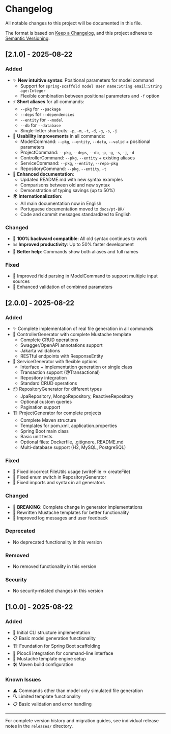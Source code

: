 # Changelog

All notable changes to this project will be documented in this file.

The format is based on [Keep a Changelog](https://keepachangelog.com/en/1.0.0/),
and this project adheres to [Semantic Versioning](https://semver.org/spec/v2.0.0.html).

## [2.1.0] - 2025-08-22

### Added
- ✨ **New intuitive syntax**: Positional parameters for model command
  - Support for `spring-scaffold model User name:String email:String age:Integer`
  - Flexible combination between positional parameters and `-f` option
- ⚡ **Short aliases** for all commands:
  - `--pkg` for `--package`
  - `--deps` for `--dependencies` 
  - `--entity` for `--model`
  - `--db` for `--database`
  - Single-letter shortcuts: `-p`, `-m`, `-t`, `-d`, `-g`, `-s`, `-j`
- 🎯 **Usability improvements** in all commands:
  - ModelCommand: `--pkg`, `--entity`, `--data`, `--valid` + positional parameters
  - ProjectCommand: `--pkg`, `--deps`, `--db`, `-p`, `-g`, `-s`, `-j`, `-d`
  - ControllerCommand: `--pkg`, `--entity` + existing aliases
  - ServiceCommand: `--pkg`, `--entity`, `--repo-pkg`
  - RepositoryCommand: `--pkg`, `--entity`, `-t`
- 📝 **Enhanced documentation**:
  - Updated README.md with new syntax examples
  - Comparisons between old and new syntax
  - Demonstration of typing savings (up to 50%)
- 🌍 **Internationalization**:
  - All main documentation now in English
  - Portuguese documentation moved to `docs/pt-BR/`
  - Code and commit messages standardized to English

### Changed
- 🔄 **100% backward compatible**: All old syntax continues to work
- 📊 **Improved productivity**: Up to 50% faster development
- 🎨 **Better help**: Commands show both aliases and full names

### Fixed
- 🐛 Improved field parsing in ModelCommand to support multiple input sources
- 🔧 Enhanced validation of combined parameters

## [2.0.0] - 2025-08-22

### Added
- ✨ Complete implementation of real file generation in all commands
- 🎯 ControllerGenerator with complete Mustache template
  - Complete CRUD operations
  - Swagger/OpenAPI annotations support
  - Jakarta validations
  - RESTful endpoints with ResponseEntity
- 🔧 ServiceGenerator with flexible options
  - Interface + implementation generation or single class
  - Transaction support (@Transactional)
  - Repository integration
  - Standard CRUD operations
- 📦 RepositoryGenerator for different types
  - JpaRepository, MongoRepository, ReactiveRepository
  - Optional custom queries
  - Pagination support
- 🏗️ ProjectGenerator for complete projects
  - Complete Maven structure
  - Templates for pom.xml, application.properties
  - Spring Boot main class
  - Basic unit tests
  - Optional files: Dockerfile, .gitignore, README.md
  - Multi-database support (H2, MySQL, PostgreSQL)

### Fixed
- 🐛 Fixed incorrect FileUtils usage (writeFile → createFile)
- 🐛 Fixed enum switch in RepositoryGenerator
- 🐛 Fixed imports and syntax in all generators

### Changed
- 🔄 **BREAKING**: Complete change in generator implementations
- 📝 Rewritten Mustache templates for better functionality
- 🎨 Improved log messages and user feedback

### Deprecated
- No deprecated functionality in this version

### Removed
- No removed functionality in this version

### Security
- No security-related changes in this version

## [1.0.0] - 2025-08-22

### Added
- 🎉 Initial CLI structure implementation
- 📋 Basic model generation functionality
- 🏗️ Foundation for Spring Boot scaffolding
- 🔧 Picocli integration for command-line interface
- 📝 Mustache template engine setup
- 🛠️ Maven build configuration

### Known Issues
- ⚠️ Commands other than model only simulated file generation
- 🔍 Limited template functionality
- 📋 Basic validation and error handling

---

For complete version history and migration guides, see individual release notes in the `releases/` directory.